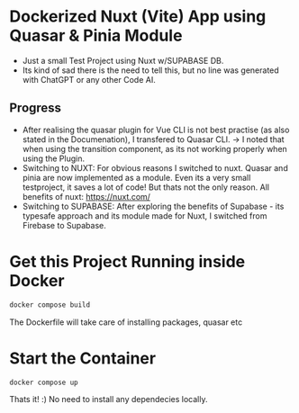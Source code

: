 # Dockerized Nuxt (Vite) App using Quasar & Pinia Module

- Just a small Test Project using Nuxt w/SUPABASE DB.
- Its kind of sad there is the need to tell this, but no line was generated with ChatGPT or any other Code AI.

## Progress

- After realising the quasar plugin for Vue CLI is not best practise (as also stated in the Documenation), I transfered to Quasar CLI.
  -> I noted that when using the transition component, as its not working properly when using the Plugin.
- Switching to NUXT: For obvious reasons I switched to nuxt. Quasar and pinia are now implemented as a module. Even its a very small testproject, it saves a lot of code! But thats not the only reason. All benefits of nuxt: https://nuxt.com/
- Switching to SUPABASE: After exploring the benefits of Supabase - its typesafe approach and its module made for Nuxt, I switched from Firebase to Supabase.

# Get this Project Running inside Docker

```bash
docker compose build
```

The Dockerfile will take care of installing packages, quasar etc

# Start the Container

```bash
docker compose up
```

Thats it! :) No need to install any dependecies locally.
